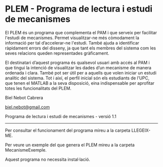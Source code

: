 # PLEM - Programa de lectura i estudi de mecanismes
El PLEM és un programa que complementa el PAM i que serveix per facilitar l'estudi de mecanismes. Permet visualitzar-ne més còmodament la informació per tal d’accelerar-ne l'estudi. També ajuda a identificar ràpidament errors del disseny, ja que tant els membres del sistema com les seves relacions queden representades gràficament.

El destinatari d’aquest programa és qualsevol usuari amb accés al PAM i que tingui la intenció de visualitzar les dades d’un mecanisme de manera ordenada i clara. També pot ser útil per a aquells que volen iniciar un estudi analític del sistema. Tot i així, el perfil inicial són els estudiants de l’UPC, que tenen el MATLAB a la seva disposició, eina indispensable per aprofitar totes les funcionalitats del PLEM.


Biel Nebot Cabrera

biel.nebot@gmail.com

Programa de lectura i estudi de mecanismes - versió 1.1

---------------------------------------------------------------------------------------

Per consultar el funcionament del programa mireu a la carpeta LLEGEIX-ME.

Per veure un exemple del que genera el PLEM mireu a la carpeta MecanismeExemple.

Aquest programa no necessita instal·lació.
